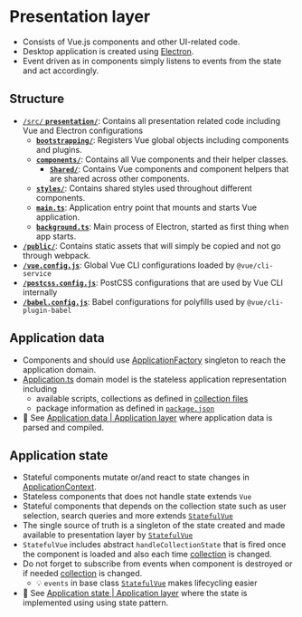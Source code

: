 # Presentation layer

- Consists of Vue.js components and other UI-related code.
- Desktop application is created using [Electron](https://www.electronjs.org/).
- Event driven as in components simply listens to events from the state and act accordingly.

## Structure

- [`/src/` **`presentation/`**](./../src/presentation/): Contains all presentation related code including Vue and Electron configurations
  - [**`bootstrapping/`**](./../src/presentation/bootstrapping/): Registers Vue global objects including components and plugins.
  - [**`components/`**](./../src/presentation/components/): Contains all Vue components and their helper classes.
    - [**`Shared/`**](./../src/presentation/components/Shared): Contains Vue components and component helpers that are shared across other components.
  - [**`styles/`**](./../src/presentation/styles/): Contains shared styles used throughout different components.
  - [**`main.ts`**](./../src/presentation/main.ts): Application entry point that mounts and starts Vue application.
  - [**`background.ts`**](./../src/presentation/background.ts): Main process of Electron, started as first thing when app starts.
- [**`/public/`**](./../public/): Contains static assets that will simply be copied and not go through webpack.
- [**`/vue.config.js`**](./../vue.config.js): Global Vue CLI configurations loaded by `@vue/cli-service`
- [**`/postcss.config.js`**](./../postcss.config.js): PostCSS configurations that are used by Vue CLI internally
- [**`/babel.config.js`**](./../babel.config.js): Babel configurations for polyfills used by `@vue/cli-plugin-babel`

## Application data

- Components and should use [ApplicationFactory](./../src/application/ApplicationFactory.ts) singleton to reach the application domain.
- [Application.ts](../src/domain/Application.ts) domain model is the stateless application representation including
  - available scripts, collections as defined in [collection files](./collection-files.md)
  - package information as defined in [`package.json`](./../package.json)
- 📖 See [Application data | Application layer](./presentation.md#application-data) where application data is parsed and compiled.

## Application state

- Stateful components mutate or/and react to state changes in [ApplicationContext](./../src/application/Context/ApplicationContext.ts).
- Stateless components that does not handle state extends `Vue`
- Stateful components that depends on the collection state such as user selection, search queries and more extends [`StatefulVue`](./../src/presentation/components/Shared/StatefulVue.ts)
- The single source of truth is a singleton of the state created and made available to presentation layer by [`StatefulVue`](./../src/presentation/components/Shared/StatefulVue.ts)
- `StatefulVue` includes abstract `handleCollectionState` that is fired once the component is loaded and also each time [collection](./collection-files.md) is changed.
- Do not forget to subscribe from events when component is destroyed or if needed [collection](./collection-files.md) is changed.
  - 💡 `events` in base class [`StatefulVue`](./../src/presentation/components/Shared/StatefulVue.ts) makes lifecycling easier
- 📖 See [Application state | Application layer](./presentation.md#application-state) where the state is implemented using using state pattern.
